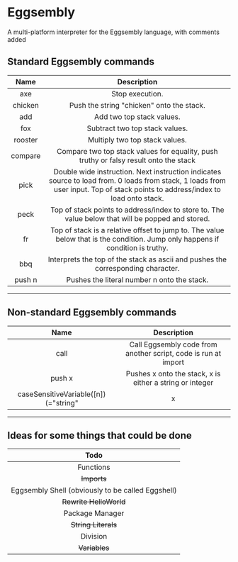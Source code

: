 # Eggsembly
A multi-platform interpreter for the Eggsembly language, with comments added


## Standard Eggsembly commands
|   Name   | Description |
|:--------:|:-----------:|
|   axe    |Stop execution.|
| chicken  |Push the string "chicken" onto the stack.|
|   add    |Add two top stack values.|
|   fox    |Subtract two top stack values.|
| rooster  |Multiply two top stack values.|
| compare  |Compare two top stack values for equality, push truthy or falsy result onto the stack|
|   pick   |Double wide instruction. Next instruction indicates source to load from. 0 loads from stack, 1 loads from user input. Top of stack points to address/index to load onto stack.|
|   peck   |Top of stack points to address/index to store to. The value below that will be popped and stored.|
|    fr    |Top of stack is a relative offset to jump to. The value below that is the condition. Jump only happens if condition is truthy.|
|   bbq    |Interprets the top of the stack as ascii and pushes the corresponding character.|
|  push n  |Pushes the literal number n onto the stack.|
---

## Non-standard Eggsembly commands
|                  Name                     |                         Description                          |
|:-----------------------------------------:|:------------------------------------------------------------:|
|                   call                    |Call Eggsembly code from another script, code is run at import|
|                  push x                   |   Pushes x onto the stack, x is either a string or integer   |
|caseSensitiveVariable([n])(="string"|x|Top)|         assign or push caseSensitiveVariable to stack        |
------------------------------------------------------------------------------------------------------------

## Ideas for some things that could be done
|                       Todo                      |
|:-----------------------------------------------:|
|                    Functions                    |
|                   ~~Imports~~                   |
|Eggsembly Shell (obviously to be called Eggshell)|
|              ~~Rewrite HelloWorld~~             |
|                 Package Manager                 |
|               ~~String Literals~~               |
|                     Division                    |
|                   ~~Variables~~                 |
